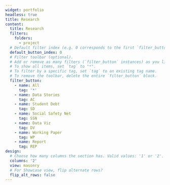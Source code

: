 ```yaml
---
widget: portfolio
headless: true
title: Research
content:
  title: Research
  filters:
    folders:
      - project
  # Default filter index (e.g. 0 corresponds to the first `filter_button` instance below).
  default_button_index: 0
  # Filter toolbar (optional).
  # Add or remove as many filters (`filter_button` instances) as you like.
  # To show all items, set `tag` to "*".
  # To filter by a specific tag, set `tag` to an existing tag name.
  # To remove the toolbar, delete the entire `filter_button` block.
  filter_button:
    - name: All
      tag: '*'
    - name: Data Stories
      tag: AC
    - name: Student Debt
      tag: SD
    - name: Social Safety Net
      tag: SSN
    - name: Data Viz
      tag: DV
    - name: Working Paper
      tag: WP
    - name: Report
      tag: REP
design:
  # Choose how many columns the section has. Valid values: '1' or '2'.
  columns: '2'
  view: masonry
  # For Showcase view, flip alternate rows?
  flip_alt_rows: false
---
```

